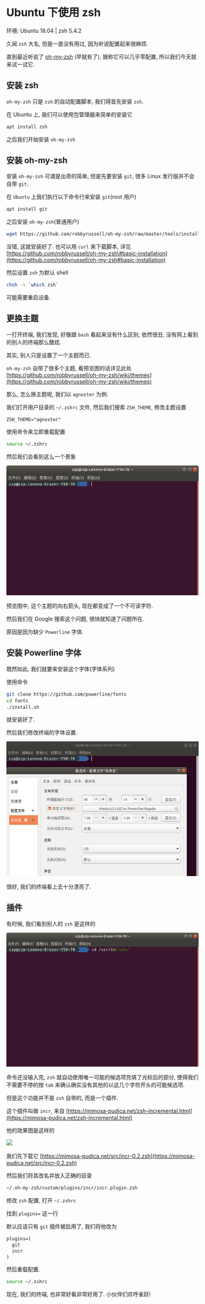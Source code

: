 # Ubuntu 下使用 zsh

环境: Ubuntu 18.04 \| zsh 5.4.2

久闻 `zsh` 大名, 但是一直没有用过, 因为听说配置起来很麻烦.

直到最近听说了 [oh-my-zsh](https://github.com/robbyrussell/oh-my-zsh) \(早就有了\), 据称它可以几乎零配置, 所以我们今天就来试一试它.

## 安装 zsh

`oh-my-zsh` 只是 `zsh` 的自动配置脚本, 我们得首先安装 `zsh`.

在 Ubuntu 上, 我们可以使用包管理器来简单的安装它

```bash
apt install zsh
```

之后我们开始安装 `oh-my-zsh`

## 安装 oh-my-zsh

安装 `oh-my-zsh` 可谓是出奇的简单, 但是先要安装 `git`, 很多 Linux 发行版并不会自带 `git`.

在 `Ubuntu` 上我们执行以下命令行来安装 `git`\(root 用户\)

```bash
apt install git
```

之后安装 `oh-my-zsh`\(普通用户\)

```bash
wget https://github.com/robbyrussell/oh-my-zsh/raw/master/tools/install.sh -O - | zsh
```

没错, 这就安装好了. 也可以用 `curl` 来下载脚本, 详见 [https://github.com/robbyrussell/oh-my-zsh\#basic-installation](https://github.com/robbyrussell/oh-my-zsh#basic-installation)

然后设置 `zsh` 为默认 shell

```bash
chsh -s `which zsh`
```

可能需要重启设备.

## 更换主题

一打开终端, 我们发现, 好像跟 `bash` 看起来没有什么区别, 依然很丑, 没有网上看到的别人的终端那么酷炫.

其实, 别人只是设置了一个主题而已.

`oh-my-zsh` 自带了很多个主题, 看预览图的话详见此处 [https://github.com/robbyrussell/oh-my-zsh/wiki/themes](https://github.com/robbyrussell/oh-my-zsh/wiki/themes)

那么, 怎么换主题呢, 我们以 `agnoster` 为例.

我们打开用户目录的 `~/.zshrc` 文件, 然后我们搜索 `ZSH_THEME`, 修改主题设置

```text
ZSH_THEME="agnoster"
```

使用命令来立即重载配置

```bash
source ~/.zshrc
```

然后我们会看到这么一个景象

![zsh &#x5B57;&#x4F53;&#x9519;&#x8BEF;](../.gitbook/assets/image%20%2822%29.png)

预览图中, 这个主题的向右箭头, 现在都变成了一个不可读字符.

然后我们在 Google 搜索这个问题, 很快就知道了问题所在.

原因是因为缺少 `Powerline` 字体.

## 安装 Powerline 字体

既然如此, 我们就要来安装这个字体\(字体系列\)

使用命令

```bash
git clone https://github.com/powerline/fonts
cd fonts
./install.sh
```

就安装好了.

然后我们修改终端的字体设置.

![ubuntu &#x7EC8;&#x7AEF;&#x9996;&#x9009;&#x9879;](../.gitbook/assets/image%20%2852%29.png)

很好, 我们的终端看上去十分漂亮了.

## 插件

有时候, 我们看到别人的 `zsh` 是这样的

![zsh incr &#x63D2;&#x4EF6;&#x8865;&#x5168;&#x6548;&#x679C;](../.gitbook/assets/image%20%286%29.png)

命令还没输入完, `zsh` 就自动使用唯一可能的候选项充填了光标后的部分, 使得我们不需要不停的按 `tab` 来确认确实没有其他的以这几个字符开头的可能候选项.

但是这个功能并不是 `zsh` 自带的, 而是一个插件.

这个插件叫做 `incr`, 来自 [https://mimosa-pudica.net/zsh-incremental.html](https://mimosa-pudica.net/zsh-incremental.html)

他的效果图是这样的

![](https://mimosa-pudica.net/img/zsh.gif)

我们先下载它 [https://mimosa-pudica.net/src/incr-0.2.zsh](https://mimosa-pudica.net/src/incr-0.2.zsh)

然后我们将其改名并放入正确的目录

```bash
~/.oh-my-zsh/custom/plugins/incr/incr.plugin.zsh
```

修改 `zsh` 配置, 打开 `~/.zshrc`

找到 `plugins=` 这一行

默认应该只有 `git` 插件被启用了, 我们将他改为

```text
plugins=(
  git
  incr
)
```

然后重载配置.

```bash
source ~/.zshrc
```

现在, 我们的终端, 也非常好看非常好用了. 小伙伴们欢呼雀跃!

